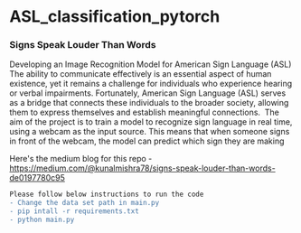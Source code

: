 # ASL_classification_pytorch

### Signs Speak Louder Than Words
Developing an Image Recognition Model for American Sign Language (ASL)
The ability to communicate effectively is an essential aspect of human existence, yet it remains a challenge for individuals who
experience hearing or verbal impairments. Fortunately, American Sign Language (ASL) serves as a bridge that connects these individuals 
to the broader society, allowing them to express themselves and establish meaningful connections. 
The aim of the project is to train a model to recognize sign language in real time, using a webcam as the input source. 
This means that when someone signs in front of the webcam, the model can predict which sign they are making

Here's the medium blog for this repo - https://medium.com/@kunalmishra78/signs-speak-louder-than-words-de0197780c95

```diff 
Please follow below instructions to run the code
- Change the data set path in main.py 
- pip intall -r requirements.txt
- python main.py
```

